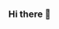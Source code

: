 ### Hi there 👋

<!--
**leot42/leot42** is a ✨ _special_ ✨ repository because its `README.md` (this file) appears on your GitHub profile.

Here are some ideas to get you started:

- 🔭 I’m currently working on ... My prepping to flesh out portfolio
- 🌱 I’m currently learning ... Jira Cloud and SpecFlow
- 👯 I’m looking to collaborate on ... .Net Core projects
- 🤔 I’m looking for help with ...
- 💬 Ask me about ...
- 📫 How to reach me: ...
- 😄 Pronouns: ...
- ⚡ Fun fact: ... Facts are fun!
-->
